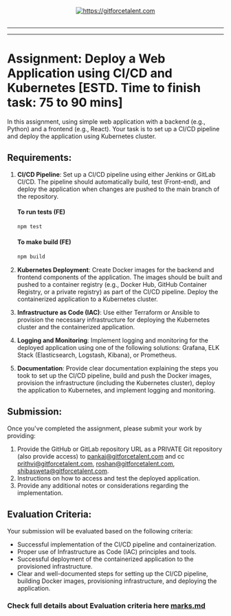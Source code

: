<div align="center">
	<a target="_blank" href="https://gitforcetalent.com">
        <picture>
            <source media="(prefers-color-scheme: dark)" srcset="https://gitforcetalent.com/_next/image?url=%2Fimages%2Flogo-light.png&w=1920&q=75">
            <source media="(prefers-color-scheme: light)" srcset="https://gitforcetalent.com/_next/image?url=%2Fimages%2Flogo.png&w=1920&q=75">
            <img alt="https://gitforcetalent.com" src="https://gitforcetalent.com/_next/image?url=%2Fimages%2Flogo.png">
        </picture>
	</a>
    <br />
    <br />
</div>

---

---

# Assignment: Deploy a Web Application using CI/CD and Kubernetes [ESTD. Time to finish task: 75 to 90 mins]

In this assignment, using simple web application with a backend (e.g., Python) and a frontend (e.g., React). Your task is to set up a CI/CD pipeline and deploy the application using Kubernetes cluster.

## Requirements:

1. **CI/CD Pipeline**: Set up a CI/CD pipeline using either Jenkins or GitLab CI/CD. The pipeline should automatically build, test (Front-end), and deploy the application when changes are pushed to the main branch of the repository.

   #### To run tests (FE)

   ```bash
   npm test
   ```

   #### To make build (FE)

   ```bash
   npm build
   ```

2. **Kubernetes Deployment**: Create Docker images for the backend and frontend components of the application. The images should be built and pushed to a container registry (e.g., Docker Hub, GitHub Container Registry, or a private registry) as part of the CI/CD pipeline. Deploy the containerized application to a Kubernetes cluster.

3. **Infrastructure as Code (IAC)**: Use either Terraform or Ansible to provision the necessary infrastructure for deploying the Kubernetes cluster and the containerized application.

4. **Logging and Monitoring**: Implement logging and monitoring for the deployed application using one of the following solutions: Grafana, ELK Stack (Elasticsearch, Logstash, Kibana), or Prometheus.

5. **Documentation**: Provide clear documentation explaining the steps you took to set up the CI/CD pipeline, build and push the Docker images, provision the infrastructure (including the Kubernetes cluster), deploy the application to Kubernetes, and implement logging and monitoring.

## Submission:

Once you've completed the assignment, please submit your work by providing:

1. Provide the GitHub or GitLab repository URL as a PRIVATE Git repository (also provide access) to pankaj@gitforcetalent.com and cc prithvi@gitforcetalent.com, roshan@gitforcetalent.com, shibasweta@gitforcetalent.com.
2. Instructions on how to access and test the deployed application.
3. Provide any additional notes or considerations regarding the implementation.

## Evaluation Criteria:

Your submission will be evaluated based on the following criteria:

- Successful implementation of the CI/CD pipeline and containerization.
- Proper use of Infrastructure as Code (IAC) principles and tools.
- Successful deployment of the containerized application to the provisioned infrastructure.
- Clear and well-documented steps for setting up the CI/CD pipeline, building Docker images, provisioning infrastructure, and deploying the application.

### Check full details about Evaluation criteria here [marks.md](MARKS.md)
